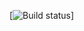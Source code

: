 [![Build status](https://ci.appveyor.com/api/projects/status/ouee3b9d7jwkjcr1/branch/master?svg=true)]
